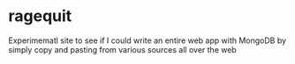 ragequit
========

Experimematl site to see if I could write an entire web app with MongoDB by simply copy and pasting from various sources all over the web
